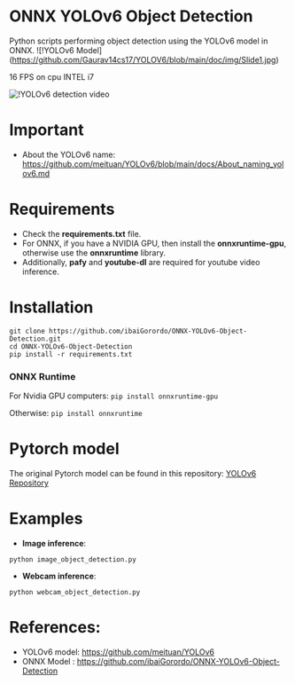# ONNX YOLOv6 Object Detection
 Python scripts performing object detection using the YOLOv6 model in ONNX. 
 ![!YOLOv6 Model]  (https://github.com/Gaurav14cs17/YOLOV6/blob/main/doc/img/Slide1.jpg)
 
 16 FPS on cpu INTEL i7

![!YOLOv6 detection video](https://github.com/Gaurav14cs17/YOLOV6/blob/main/doc/img/yolov6s_video.gif)

# Important
- About the YOLOv6 name: https://github.com/meituan/YOLOv6/blob/main/docs/About_naming_yolov6.md

# Requirements

 * Check the **requirements.txt** file. 
 * For ONNX, if you have a NVIDIA GPU, then install the **onnxruntime-gpu**, otherwise use the **onnxruntime** library.
 * Additionally, **pafy** and **youtube-dl** are required for youtube video inference.
 
# Installation
```
git clone https://github.com/ibaiGorordo/ONNX-YOLOv6-Object-Detection.git
cd ONNX-YOLOv6-Object-Detection
pip install -r requirements.txt
```
### ONNX Runtime
For Nvidia GPU computers:
`pip install onnxruntime-gpu`

Otherwise:
`pip install onnxruntime`


# Pytorch model
The original Pytorch model can be found in this repository: [YOLOv6 Repository](https://github.com/meituan/YOLOv6)
 
# Examples

 * **Image inference**:
 ```
 python image_object_detection.py
 ```
 
 * **Webcam inference**:
 ```
 python webcam_object_detection.py
 ```



# References:
* YOLOv6 model: https://github.com/meituan/YOLOv6
* ONNX Model : https://github.com/ibaiGorordo/ONNX-YOLOv6-Object-Detection

